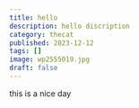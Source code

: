 ```yaml
---
title: hello
description: hello discription
category: thecat
published: 2023-12-12
tags: []
image: wp2555019.jpg
draft: false
---
```

t﻿his is a nice day